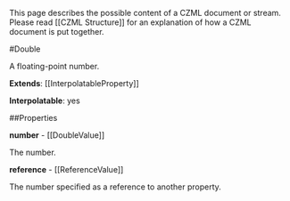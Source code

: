 This page describes the possible content of a CZML document or stream.  Please read [[CZML Structure]] for an explanation of how a CZML document is put together.

#Double

A floating-point number.

**Extends**: [[InterpolatableProperty]]

**Interpolatable**: yes

##Properties

**number** - [[DoubleValue]]

The number.


**reference** - [[ReferenceValue]]

The number specified as a reference to another property.


